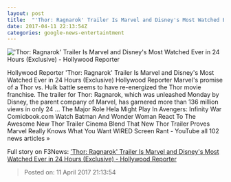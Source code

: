 ```yaml
---
layout: post
title:  "'Thor: Ragnarok' Trailer Is Marvel and Disney's Most Watched Ever in 24 Hours (Exclusive) - Hollywood Reporter"
date: 2017-04-11 22:13:54Z
categories: google-news-entertaintment
---
```


!['Thor: Ragnarok' Trailer Is Marvel and Disney's Most Watched Ever in 24 Hours (Exclusive) - Hollywood Reporter](http://cdn1.thr.com/sites/default/files/2017/04/thor_0.png)

Hollywood Reporter 'Thor: Ragnarok' Trailer Is Marvel and Disney's Most Watched Ever in 24 Hours (Exclusive) Hollywood Reporter Marvel's promise of a Thor vs. Hulk battle seems to have re-energized the Thor movie franchise. The trailer for Thor: Ragnarok, which was unleashed Monday by Disney, the parent company of Marvel, has garnered more than 136 million views in only 24 ... The Major Role Hela Might Play In Avengers: Infinity War Comicbook.com Watch Batman And Wonder Woman React To The Awesome New Thor Trailer Cinema Blend That New Thor Trailer Proves Marvel Really Knows What You Want WIRED Screen Rant - YouTube all 102 news articles »


Full story on F3News: ['Thor: Ragnarok' Trailer Is Marvel and Disney's Most Watched Ever in 24 Hours (Exclusive) - Hollywood Reporter](http://www.f3nws.com/n/xmgpbC)

> Posted on: 11 April 2017 21:13:54
